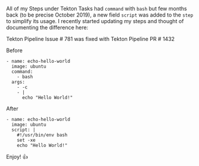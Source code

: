 All of my Steps under Tekton Tasks had `command` with `bash` but few months back (to be precise October 2019), a new field `script` was added to the `step` to simplify its usage. I recently started updating my steps and thought of documenting the difference here:

Tekton Pipeline Issue # 781 was fixed with Tekton Pipeline PR # 1432

Before

```
- name: echo-hello-world
  image: ubuntu
  command:
    - bash
  args:
    - -c
    - |
      echo "Hello World!"
```

After

```
- name: echo-hello-world
  image: ubuntu
  script: |
    #!/usr/bin/env bash
    set -xe
    echo "Hello World!"
```

Enjoy! 👍
